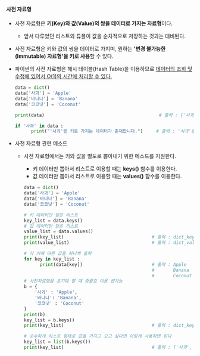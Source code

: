 #### 사전 자료형

- 사전 자료형은 **키(Key)와 값(Value)의 쌍을 데이터로 가지는 자료형**이다.

  - 앞서 다루었던 리스트와 튜플이 값을 순차적으로 저장하는 것과는 대비된다.

- 사전 자료형은 키와 값의 쌍을 데이터로 가지며, 원하는 **'변경 불가능한(Immutable) 자료형'을 키로 사용**할 수 있다.

- 파이썬의 사전 자료형은 해시 테이블(Hash Table)을 이용하므로 <u>데이터의 조회 및 수정에 있어서 O(1)의 시간에 처리할 수 있다.</u>

  ```python
  data = dict()
  data['사과'] = 'Apple'
  data['바나나'] = 'Banana'
  data['코코넛'] = 'Coconut'
  
  print(data)											# 출력 : {'사과' : 'Apple', '바나나' : 'Banana', '코코넛' : 'Coconut'}
  
  if '사과' in data :
        print("'사과'를 키로 가지는 데이터가 존재합니다.")	  # 출력 : '사과'를 키로 가지는 데이터가 존재합니다.
  ```

- 사전 자료형 관련 메소드

  - 사전 자료형에서는 키와 값을 별도로 뽑아내기 위한 메소드를 지원한다.

    - 키 데이터만 뽑아서 리스트로 이용할 때는 **keys()** 함수를 이용한다.
    - 값 데이터만 뽑아서 리스트로 이용할 때는 **values()** 함수를 이용한다.

    ```python
    data = dict()
    data['사과'] = 'Apple'
    data['바나나'] = 'Banana'
    data['코코넛'] = 'Coconut'
    
    # 키 데이터만 담은 리스트
    key_list = data.keys()
    # 값 데이터만 담은 리스트
    value_list = data.values()
    print(key_list)									# 출력 : dict_keys(['사과', '바나나', '코코넛'])
    print(value_list)								# 출력 : dict_values(['Apple', 'Banana', 'Coconut'])
    
    # 각 키에 따른 값을 하나씩 출력
    for key in key_list :
          print(data[key])							# 출력 : Apple
    												#		Banana
    												#		Coconut
    # 사전자료형을 초기화 할 때 중괄호 이용 쌉가능
    b = {
        '사과' : 'Apple',
        '바나나': 'Banana',
        '코코넛' : 'Coconut'
    }
    print(b)
    key_list = b.keys()
    print(key_list)									# 출력 : dict_keys(['사과', '바나나', '코코넛']) 이렇게 출력이 된다
    
    # 순수하게 리스트 형태로 값을 가지고 오고 싶다면 이렇게 사용하면 된다
    key_list = list(b.keys())
    print(key_list)									# 출력 : ['사과', '바나나', '코코넛']
    ```